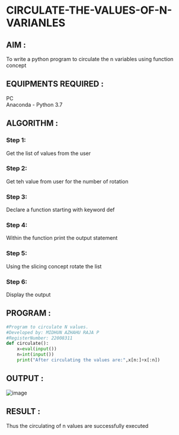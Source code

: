 # CIRCULATE-THE-VALUES-OF-N-VARIANLES

## AIM :

To write a python program to circulate the n variables using function concept

## EQUIPMENTS REQUIRED :

PC  
Anaconda - Python 3.7  

## ALGORITHM :    

### Step 1:

Get the list of values from the user

### Step 2: 

Get teh value from user for the number of rotation

### Step 3: 

Declare a function starting with keyword def

### Step 4: 

Within the function print the output statement

### Step 5: 

Using the slicing concept rotate the list

### Step 6: 

Display the output

## PROGRAM : 
```python
#Program to circulate N values.  
#Developed by: MIDHUN AZHAHU RAJA P  
#RegisterNumber: 22008311  
def circulate():  
    x=eval(input())  
    n=int(input())  
    print("After circulating the values are:",x[n:]+x[:n])  
```
## OUTPUT : 

![image](https://user-images.githubusercontent.com/118054670/211180352-b865c5ef-ddc2-4722-a4fd-1430e17d11d8.png)

## RESULT : 

Thus the circulating of n values are successfully executed


